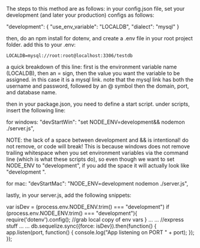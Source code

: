 The steps to this method are as follows:
in your config.json file, set your development (and later your production) configs as follows:

  "development": {
    "use_env_variable": "LOCALDB",
    "dialect": "mysql"
  }

then, do an npm install for dotenv, and create a .env file in your root project folder. add this to your .env:

    LOCALDB=mysql://root:root@localhost:3306/testdb

a quick breakdown of this line: first is the environment variable name (LOCALDB), then an = sign, then the value you want the variable to be assigned. in this case it is a mysql link. note that the mysql link has both the username and password, followed by an @ symbol then the domain, port, and database name.

then in your package.json, you need to define a start script.
under scripts, insert the following line:

for windows: "devStartWin": "set NODE_ENV=development&& nodemon ./server.js",

NOTE: the lack of a space between development and && is intentional! do not remove, or code will break! This is because windows does not remove trailing whitespace when you set environment variables via the command line (which is what these scripts do), so even though we want to set NODE_ENV to "development", if you add the space it will actually look like "development ".

for mac: "devStartMac": "NODE_ENV=development nodemon ./server.js",

lastly, in your server.js, add the following snippets:

var isDev = (process.env.NODE_ENV.trim() === "development")
if (process.env.NODE_ENV.trim() === "development"){
    require('dotenv').config(); //grab local copy of env vars
}
...
...
//express stuff
...
...
db.sequelize.sync({force: isDev}).then(function() {
    app.listen(port, function() {
        console.log("App listening on PORT " + port);
    });
});

